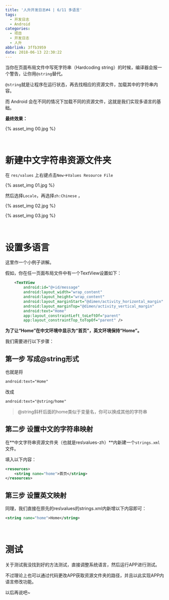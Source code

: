 ```yaml
---
title: '人升开发日志#4 | 6/11 多语言'
tags:
  - 开发日志
  - Android
categories:
  - 项目
  - 开发日志
  - 人升
abbrlink: 3ffb3959
date: 2018-06-13 22:30:22
---
```


当你在页面布局文件中写死字符串（Hardcoding string）的时候，编译器会报一个警告，让你用`@string`替代。

`@string`就是让程序在运行状态，再去找相应的资源文件，加载其中的字符串内容。

而 Android 会在不同的情况下加载不同的资源文件，这就是我们实现多语言的基础。



**最终效果：**

 {% asset_img 00.jpg %}

<!-- more -->

<br />

# 新建中文字符串资源文件夹

在 `res/values` 上右键点击`New`→`Values Resource File`

 {% asset_img 01.jpg %}

然后选择`Locale`，再选择`zh:Chinese` ，

 {% asset_img 02.jpg %}

 {% asset_img 03.jpg %}

<br />

# 设置多语言

这里作一个小例子讲解。

假如，你在任一页面布局文件中有一个TextView设置如下：

```xml
    <TextView
        android:id="@+id/message"
        android:layout_width="wrap_content"
        android:layout_height="wrap_content"
        android:layout_marginStart="@dimen/activity_horizontal_margin"
        android:layout_marginTop="@dimen/activity_vertical_margin"
        android:text="Home"
        app:layout_constraintLeft_toLeftOf="parent"
        app:layout_constraintTop_toTopOf="parent" />
```

**为了让“Home”在中文环境中显示为“首页”，英文环境保持“Home”。**

我们需要进行以下步骤：



## 第一步 写成@string形式

也就是将

```xml
android:text="Home"
```

改成

```xml
android:text="@string/home"
```

> @string斜杆后面的home类似于变量名，你可以换成其他的字符串



## 第二步 设置中文的字符串映射

在**中文字符串资源文件夹（也就是res\values-zh）**内新建一个`strings.xml`文件。

填入以下内容：

```xml
<resources>
    <string name="home">首页</string>
</resources>

```



## 第三步 设置英文映射

同理，我们直接在原先的res\values的strings.xml内新增以下内容即可：

```xml
<string name="home">Home</string>
```

<br />

# 测试

关于测试我没找到好的方法测试，直接调整系统语言，然后运行APP进行测试。

不过理论上也可以通过代码更改APP获取资源文件夹的路径，并且以此实现APP内语言修改功能。

以后再说吧~